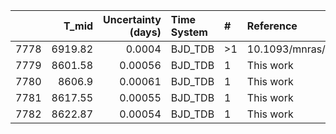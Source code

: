 |      |   T_mid |   Uncertainty (days) | Time System   | #   | Reference             |
|-----:|--------:|---------------------:|:--------------|:----|:----------------------|
| 7778 | 6919.82 |              0.0004  | BJD_TDB       | >1  | 10.1093/mnras/stw3005 |
| 7779 | 8601.58 |              0.00056 | BJD_TDB       | 1   | This work             |
| 7780 | 8606.9  |              0.00061 | BJD_TDB       | 1   | This work             |
| 7781 | 8617.55 |              0.00055 | BJD_TDB       | 1   | This work             |
| 7782 | 8622.87 |              0.00054 | BJD_TDB       | 1   | This work             |